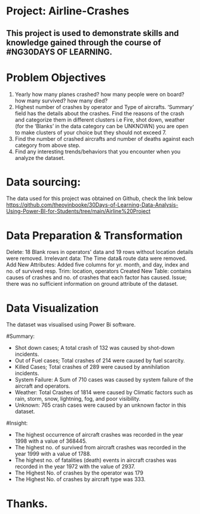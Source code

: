# Project: Airline-Crashes
This project is used to demonstrate skills and knowledge gained through the course of #NG30DAYS OF LEARNING.
----
# Problem Objectives
1. Yearly how many planes crashed? how many people were on board? how many survived? how many died?
2. Highest number of crashes by operator and Type of aircrafts.
‘Summary’ field has the details about the crashes. Find the reasons of the crash and categorize them in different clusters i.e Fire, shot down, weather (for the ‘Blanks’ in the data category can be UNKNOWN) you are open to make clusters of your choice but they should not exceed 7.
3. Find the number of crashed aircrafts and number of deaths against each category from above step.
4. Find any interesting trends/behaviors that you encounter when you analyze the dataset.

# Data sourcing:
The data used for this project was obtained on Github, check the link below 
https://github.com/theoyinbooke/30Days-of-Learning-Data-Analysis-Using-Power-BI-for-Students/tree/main/Airline%20Project

# Data Preparation & Transformation
Delete:
18 Blank rows in operators' data and 19 rows without location details were removed.
Irrelevant data:
The Time data& route data were removed.
Add New Attributes:
Added five columns for yr. month, and day, index and no. of survived resp.
Trim: location, operators
 Created New Table: contains causes of crashes and no. of crashes that each factor has caused.
Issue;
there was no sufficient information on ground attribute of the dataset.

# Data Visualization
The dataset was visualised using Power Bi software.

#Summary:
* Shot down cases; 
A total crash of 132 was caused by shot-down incidents.
* Out of Fuel cases;
Total crashes of 214 were caused by fuel scarcity.
* Killed Cases;
Total crashes of 289 were caused by annihilation incidents.
* System Failure:
A Sum of 710 cases was caused by system failure of the aircraft and operators.
* Weather:
Total Crashes of 1814 were caused by Climatic factors such as rain, storm, snow, lightning, fog, and poor visibility.
* Unknown:
765 crash cases were caused by an unknown factor in this dataset.

#Insight:
* The highest occurrence of aircraft crashes was recorded in the year 1998 with a value of 368445.
* The highest no. of survived from aircraft crashes was recorded in the year 1999 with a value of 1788.
* The highest no. of fatalities (death) events in aircraft crashes was recorded in the year 1972 with the value of 2937.
* The Highest No. of crashes by the operator was 179
* The Highest No. of crashes by aircraft type was 333.

# Thanks.
